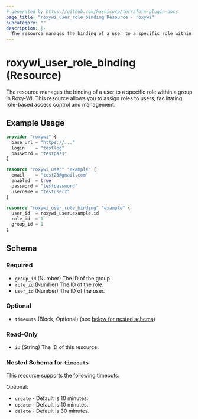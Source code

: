 ```yaml
---
# generated by https://github.com/hashicorp/terraform-plugin-docs
page_title: "roxywi_user_role_binding Resource - roxywi"
subcategory: ""
description: |-
  The resource manages the binding of a user to a specific role within a group in Roxy-WI. This resource allows you to assign roles to users, facilitating role-based access control and management.
---
```


# roxywi_user_role_binding (Resource)

The resource manages the binding of a user to a specific role within a group in Roxy-WI. This resource allows you to assign roles to users, facilitating role-based access control and management.

## Example Usage

```terraform
provider "roxywi" {
  base_url = "https://..."
  login    = "testlog"
  password = "testpass"
}

resource "roxywi_user" "example" {
  email    = "test23@gmail.com"
  enabled  = true
  password = "testpassword"
  username = "testuser2"
}

resource "roxywi_user_role_binding" "example" {
  user_id  = roxywi_user.example.id
  role_id  = 1
  group_id = 1
}
```

## Schema

### Required

- `group_id` (Number) The ID of the group.
- `role_id` (Number) The ID of the role.
- `user_id` (Number) The ID of the user.

### Optional

- `timeouts` (Block, Optional) (see [below for nested schema](#nestedblock--timeouts))

### Read-Only

- `id` (String) The ID of this resource.

<a id="nestedblock--timeouts"></a>

### Nested Schema for `timeouts`

This resource supports the following timeouts:

Optional:

* `create` - Default is 10 minutes.
* `update` - Default is 10 minutes.
* `delete` - Default is 30 minutes.